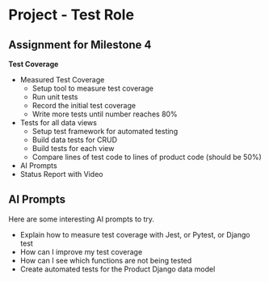 # Project - Test Role

## Assignment for Milestone 4

**Test Coverage**

* Measured Test Coverage
    * Setup tool to measure test coverage
    * Run unit tests
    * Record the initial test coverage
    * Write more tests until number reaches 80%
* Tests for all data views
    * Setup test framework for automated testing
    * Build data tests for CRUD
    * Build tests for each view
    * Compare lines of test code to lines of product code (should be 50%)
* AI Prompts
* Status Report with Video


## AI Prompts

Here are some interesting AI prompts to try.

* Explain how to measure test coverage with Jest, or Pytest, or Django test
* How can I improve my test coverage
* How can I see which functions are not being tested
* Create automated tests for the Product Django data model
